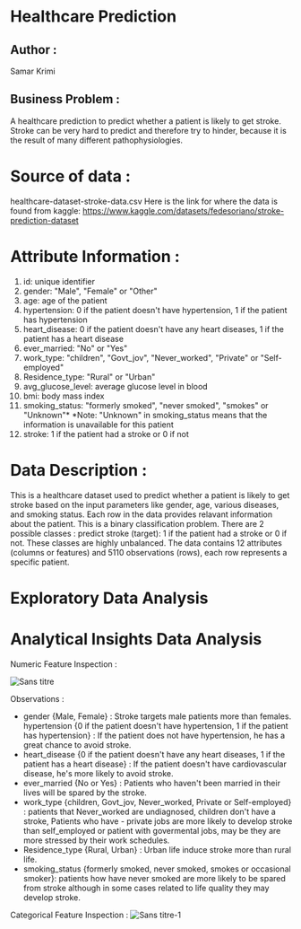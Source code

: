 # Healthcare Prediction
## Author : 
Samar Krimi
## Business Problem :
A healthcare prediction to predict whether a patient is likely to get stroke. Stroke can be very hard to predict and therefore try to hinder, because it is the result of many different pathophysiologies.
# Source of data : 
healthcare-dataset-stroke-data.csv
Here is the link for where the data is found from kaggle: https://www.kaggle.com/datasets/fedesoriano/stroke-prediction-dataset
# Attribute Information :
1) id: unique identifier
2) gender: "Male", "Female" or "Other"
3) age: age of the patient
4) hypertension: 0 if the patient doesn't have hypertension, 1 if the patient has hypertension
5) heart_disease: 0 if the patient doesn't have any heart diseases, 1 if the patient has a heart disease
6) ever_married: "No" or "Yes"
7) work_type: "children", "Govt_jov", "Never_worked", "Private" or "Self-employed"
8) Residence_type: "Rural" or "Urban"
9) avg_glucose_level: average glucose level in blood
10) bmi: body mass index
11) smoking_status: "formerly smoked", "never smoked", "smokes" or "Unknown"*
*Note: "Unknown" in smoking_status means that the information is unavailable for this patient
12) stroke: 1 if the patient had a stroke or 0 if not
# Data Description : 
This is a healthcare dataset used to predict whether a patient is likely to get stroke based on the input parameters like gender, age, various diseases, and smoking status. Each row in the data provides relavant information about the patient. This is a binary classification problem.
There are 2 possible classes : predict stroke (target): 1 if the patient had a stroke or 0 if not. These classes are highly unbalanced.
The data contains 12 attributes (columns or features) and 5110 observations (rows), each row represents a specific patient. 
# Exploratory Data Analysis

# Analytical Insights Data Analysis
Numeric Feature Inspection :

![Sans titre](https://github.com/SamarKri/Project-2/assets/136517111/c37d16c0-6170-4577-9ed2-1ccfa4d10fc2)

Observations : 

- gender {Male, Female} : Stroke targets male patients more than females.
hypertension {0 if the patient doesn't have hypertension, 1 if the patient has hypertension} : If the patient does not have hypertension, he has a great chance to avoid stroke.
- heart_disease {0 if the patient doesn't have any heart diseases, 1 if the patient has a heart disease} : If the patient doesn't have cardiovascular disease, he's more likely to avoid stroke.
- ever_married {No or Yes} : Patients who haven't been married in their lives will be spared by the stroke.
- work_type {children, Govt_jov, Never_worked, Private or Self-employed} : patients that Never_worked are undiagnosed, children don't have a stroke, Patients who have - private jobs are more likely to develop stroke than self_employed or patient with govermental jobs, may be they are more stressed by their work schedules.
- Residence_type {Rural, Urban} : Urban life induce stroke more than rural life.
- smoking_status {formerly smoked, never smoked, smokes or occasional smoker}: patients how have never smoked are more likely to be spared from stroke although in some cases related to life quality they may develop stroke.

Categorical Feature Inspection :
![Sans titre-1](https://github.com/SamarKri/Project-2/assets/136517111/48b9e494-08ae-4f76-943b-f9e932c32463)

